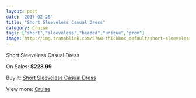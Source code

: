 ```yaml
---
layout: post
date: '2017-02-28'
title: "Short Sleeveless Casual Dress"
category: Cruise
tags: ["short","sleeveless","beaded","unique","prom"]
image: http://img.transblink.com/5768-thickbox_default/short-sleeveless-casual-dress.jpg
---
```

Short Sleeveless Casual Dress

On Sales: **$228.99**
<a href="https://www.transblink.com/en/cruise/1877-short-sleeveless-casual-dress.html"><amp-img layout="responsive" width="600" height="600" src="//img.transblink.com/5768-thickbox_default/short-sleeveless-casual-dress.jpg" alt="Short Sleeveless Casual Dress 0" /></a>
<a href="https://www.transblink.com/en/cruise/1877-short-sleeveless-casual-dress.html"><amp-img layout="responsive" width="600" height="600" src="//img.transblink.com/5770-thickbox_default/short-sleeveless-casual-dress.jpg" alt="Short Sleeveless Casual Dress 1" /></a>
<a href="https://www.transblink.com/en/cruise/1877-short-sleeveless-casual-dress.html"><amp-img layout="responsive" width="600" height="600" src="//img.transblink.com/5769-thickbox_default/short-sleeveless-casual-dress.jpg" alt="Short Sleeveless Casual Dress 2" /></a>

Buy it: [Short Sleeveless Casual Dress](https://www.transblink.com/en/cruise/1877-short-sleeveless-casual-dress.html "Short Sleeveless Casual Dress")

View more: [Cruise](https://www.transblink.com/en/5-cruise "Cruise")